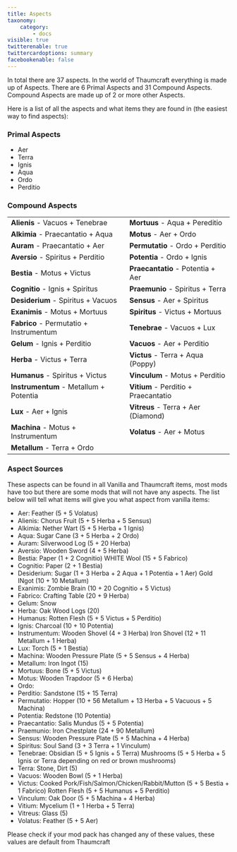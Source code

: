 ```yaml
---
title: Aspects
taxonomy:
    category:
        - docs
visible: true
twitterenable: true
twittercardoptions: summary
facebookenable: false
---
```


In total there are 37 aspects. In the world of Thaumcraft everything is made up of Aspects. There are 6 Primal Aspects and 31 Compound Aspects. Compound Aspects are made up of 2 or more other Aspects.

Here is a list of all the aspects and what items they are found in (the easiest way to find aspects):

<!---
Colours need to be asdded in the future
-->

### Primal Aspects

* Aer
* Terra
* Ignis
* Aqua
* Ordo 
* Perditio

### Compound Aspects

| | |
|--|--|
|**Alienis** - Vacuos + Tenebrae|**Mortuus** - Aqua + Pereditio|
|**Alkimia** - Praecantatio + Aqua|**Motus** - Aer + Ordo|
|**Auram** - Praecantatio + Aer|**Permutatio** - Ordo + Perditio|
|**Aversio** - Spiritus + Perditio|**Potentia** - Ordo + Ignis|
|**Bestia** - Motus + Victus|**Praecantatio** - Potentia + Aer|
|**Cognitio** - Ignis + Spiritus|**Praemunio** - Spiritus + Terra|
|**Desiderium** - Spiritus + Vacuos|**Sensus** - Aer + Spiritus|
|**Exanimis** - Motus + Mortuus|**Spiritus** - Victus + Mortuus|
|**Fabrico** - Permutatio + Instrumentum|**Tenebrae** - Vacuos + Lux|
|**Gelum** - Ignis + Perditio|**Vacuos** - Aer + Perditio|
|**Herba** - Victus + Terra|**Victus** - Terra + Aqua (Poppy)|
|**Humanus** - Spiritus + Victus|**Vinculum** - Motus + Perditio|
|**Instrumentum** - Metallum + Potentia|**Vitium** - Perditio + Praecantatio|
|**Lux** - Aer + Ignis|**Vitreus** - Terra + Aer (Diamond)|
|**Machina** - Motus + Instrumentum|**Volatus** - Aer + Motus	|
|**Metallum** - Terra + Ordo||

### Aspect Sources
These aspects can be found in all Vanilla and Thaumcraft items, most mods have too but there are some mods that will not have any aspects. The list below will tell what items will give you what aspect from vanilla items:

* Aer: Feather (5 + 5 Volatus)
* Alienis: Chorus Fruit (5 + 5 Herba + 5 Sensus)
* Alkimia: Nether Wart (5 + 5 Herba + 1 Ignis)
* Aqua: Sugar Cane (3 + 5 Herba + 2 Ordo)
* Auram: Silverwood Log (5 + 20 Herba)
* Aversio: Wooden Sword (4 + 5 Herba)
* Bestia: Paper (1 + 2 Cognitio) WHITE Wool (15 + 5 Fabrico)
* Cognitio: Paper (2 + 1 Bestia)
* Desiderium: Sugar (1 + 3 Herba + 2 Aqua + 1 Potentia + 1 Aer) Gold INgot (10 + 10 Metallum)
* Exanimis: Zombie Brain (10 + 20 Cognitio + 5 Victus)
* Fabrico: Crafting Table (20 + 9 Herba)
* Gelum: Snow
* Herba: Oak Wood Logs (20)
* Humanus: Rotten Flesh (5 + 5 Victus + 5 Perditio)
* Ignis: Charcoal (10 + 10 Potentia)
* Instrumentum: Wooden Shovel (4 + 3 Herba) Iron Shovel (12 + 11 Metallum + 1 Herba)
* Lux: Torch (5 + 1 Bestia)
* Machina: Wooden Pressure Plate (5 + 5 Sensus + 4 Herba)
* Metallum: Iron Ingot (15)
* Mortuus: Bone (5 + 5 Victus)
* Motus: Wooden Trapdoor (5 + 6 Herba)
* Ordo:
* Perditio: Sandstone (15 + 15 Terra)
* Permutatio: Hopper (10 + 56 Metallum + 13 Herba + 5 Vacuous + 5 Machina)
* Potentia: Redstone (10 Potentia)
* Praecantatio: Salis Mundus (5 + 5 Potentia)
* Praemunio: Iron Chestplate (24 + 90 Metallum)
* Sensus: Wooden Pressure Plate (5 + 5 Machina + 4 Herba)
* Spiritus: Soul Sand (3 + 3 Terra + 1 Vinculum)
* Tenebrae: Obsidian (5 + 5 Ignis + 5 Terra) Mushrooms (5 + 5 Herba + 5 Ignis or Terra depending on red or brown mushrooms)
* Terra: Stone, Dirt (5)
* Vacuos: Wooden Bowl (5 + 1 Herba)
* Victus: Cooked Pork/Fish/Salmon/Chicken/Rabbit/Mutton (5 + 5 Bestia + 1 Fabrico) Rotten Flesh (5 + 5 Humanus + 5 Perditio)
* Vinculum: Oak Door (5 + 5 Machina + 4 Herba)
* Vitium: Mycelium (1 + 1 Herba + 5 Terra)
* Vitreus: Glass (5)
* Volatus: Feather (5 + 5 Aer)

Please check if your mod pack has changed any of these values, these values are default from Thaumcraft

